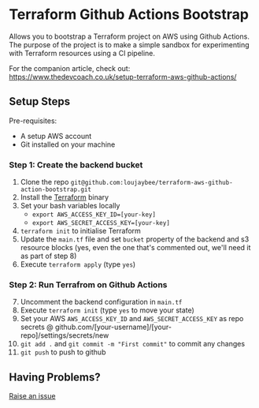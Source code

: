 #
# Terraform Github Actions Bootstrap

Allows you to bootstrap a Terraform project on AWS using Github Actions. The purpose of the project is to make a simple sandbox for experimenting with Terraform resources using a CI pipeline.

For the companion article, check out: https://www.thedevcoach.co.uk/setup-terraform-aws-github-actions/

## Setup Steps

Pre-requisites: 
* A setup AWS account
* Git installed on your machine

### Step 1: Create the backend bucket

1. Clone the repo `git@github.com:loujaybee/terraform-aws-github-action-bootstrap.git`
2. Install the [Terraform](https://www.terraform.io/downloads.html) binary
3. Set your bash variables locally 
    * `export AWS_ACCESS_KEY_ID=[your-key]` 
    * `export AWS_SECRET_ACCESS_KEY=[your-key]`
4. `terraform init` to initialise Terraform 
5. Update the `main.tf` file and set `bucket` property of the backend and s3 resource blocks (yes, even the one that's commented out, we'll need it as part of step 8)
6. Execute `terraform apply` (type `yes`)

### Step 2: Run Terrafrom on Github Actions

7. Uncomment the backend configuration in `main.tf` 
8. Execute `terraform init` (type `yes` to move your state)
9. Set your AWS `AWS_ACCESS_KEY_ID` and `AWS_SECRET_ACCESS_KEY` as repo secrets @ github.com/[your-username]/[your-repo]/settings/secrets/new
10. `git add .` and `git commit -m "First commit"` to commit any changes
11. `git push` to push to github

## Having Problems?

[Raise an issue](https://github.com/loujaybee/terraform-aws-github-action-bootstrap/issues)

